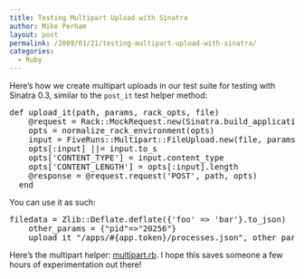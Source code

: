 ```yaml
---
title: Testing Multipart Upload with Sinatra
author: Mike Perham
layout: post
permalink: /2009/01/21/testing-multipart-upload-with-sinatra/
categories:
  - Ruby
---
```

Here&#8217;s how we create multipart uploads in our test suite for testing with Sinatra 0.3, similar to the `post_it` test helper method:

<pre lang="ruby">def upload_it(path, params, rack_opts, file)
    @request = Rack::MockRequest.new(Sinatra.build_application)
    opts = normalize_rack_environment(opts)
    input = FiveRuns::Multipart::FileUpload.new(file, params)
    opts[:input] ||= input.to_s
    opts['CONTENT_TYPE'] = input.content_type
    opts['CONTENT_LENGTH'] = opts[:input].length
    @response = @request.request('POST', path, opts)
  end
</pre>

You can use it as such:

<pre lang="ruby">filedata = Zlib::Deflate.deflate({'foo' => 'bar'}.to_json)
    other_params = {"pid"=>"20256"}
    upload_it "/apps/#{app.token}/processes.json", other_params, {}, StringIO.new(filedata)
</pre>

Here&#8217;s the multipart helper: [multipart.rb][1]. I hope this saves someone a few hours of experimentation out there!

 [1]: http://www.mikeperham.com/wp-content/uploads/2009/01/multipart.rb